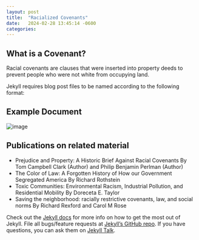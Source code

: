 ```yaml
---
layout: post
title:  "Racialized Covenants"
date:   2024-02-28 13:45:14 -0600
categories: 
---
```


## What is a Covenant?

Racial covenants are clauses that were inserted into property deeds to prevent people who were not white from occupying land.

Jekyll requires blog post files to be named according to the following format:


## Example Document 

![image](https://github.com/christianrt15/CTDemoWebsite/assets/28943900/13f28f5b-65f1-4c27-9a76-2b4afb053629)

## Publications on related material 

* Prejudice and Property: A Historic Brief Against Racial Covenants By Tom Campbell Clark (Author) and Philip Benjamin Perlman (Author)
* The Color of Law: A Forgotten History of How our Government Segregated America By Richard Rothstein
* Toxic Communities: Environmental Racism, Industrial Pollution, and Residential Mobility By Doreceta E. Taylor 
* Saving the neighborhood: racially restrictive covenants, law, and social norms By Richard Rexford and Carol M Rose


Check out the [Jekyll docs][jekyll-docs] for more info on how to get the most out of Jekyll. File all bugs/feature requests at [Jekyll’s GitHub repo][jekyll-gh]. If you have questions, you can ask them on [Jekyll Talk][jekyll-talk].

[jekyll-docs]: https://jekyllrb.com/docs/home
[jekyll-gh]:   https://github.com/jekyll/jekyll
[jekyll-talk]: https://talk.jekyllrb.com/
